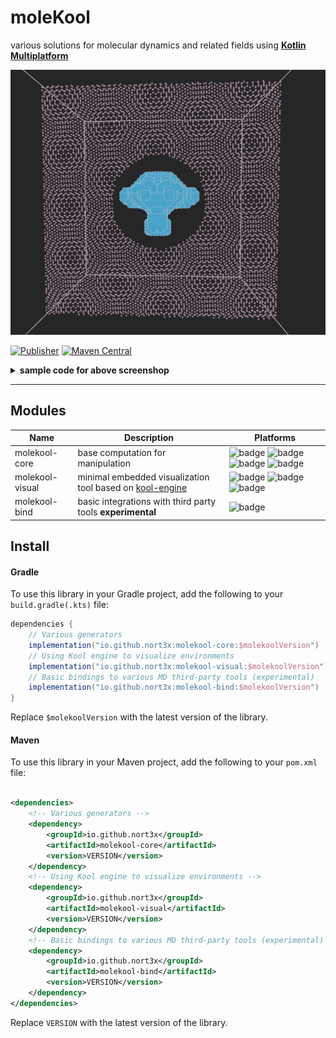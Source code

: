 # moleKool

various solutions for molecular dynamics and related fields using **[Kotlin Multiplatform](https://kotlinlang.org/docs/multiplatform.html)**

![screenshot](logo.png)  

[![Publisher](https://github.com/nort3x/MoleKool/actions/workflows/gradle-publish.yml/badge.svg)](https://github.com/nort3x/MoleKool/actions/workflows/gradle-publish.yml)
[![Maven Central](https://img.shields.io/maven-central/v/io.github.nort3x/molekool-core.svg?label=Maven%20Central)](https://search.maven.org/search?q=molekool)

<details>
<summary>
<strong>sample code for above screenshop </strong>
</summary>

```kotlin
fun main() {

    // your world
    val env = Environment()

    // read monkey stl
    val data = STL(STL::class.java.classLoader.getResource("monkey.stl")!!.readBytes())
    val monkeyFace = TriangleMeshClosedSurface(data.triangles)

    // sample inside monkey
    Grid3D(20, 20, 20)
        .points.spanInAllDirections()
        .filter { it isInside monkeyFace }
        .map { it.rotateX(90.toRad()) }
        .map { it.copy(z = -it.z) }
        .map { atomOf(AtomicMass.Fe, it) }
        .forEach { env.add(it) }

    // update box based on monkey face
    env.boundingBox = with(env.enclosingBox) {
        val edgeLen = listOf(xBoundary.length, yBoundary.length, zBoundary.length).max() * 1.5
        Box(-edgeLen to edgeLen, -edgeLen to edgeLen, -edgeLen to edgeLen)
    }

    // sphere to cut out from
    val sphere = Sphere(Point(0, 0, 0), 0.2 * env.enclosingBox.xBoundary.length)

    // a famous grid
    Grid2D(50, 50)
        .points
        .spanInAllDirections()
        .usingCrystal(Crystal.graphene.armchair(1.0))
        .flatMap { listOf(it, it.rotateZ(5.6.toRad())) }
        .filter { it isInside env.boundingBox!! }
        .filter { it isOutside sphere }
        .map { atomOf(AtomicMass.H, it) }
        .forEach { env.add(it) }

    // visualize
    KoolVisualizer()
        .withDefaultConfig()
        .addPlugin(BoxViewerPlugin(env.enclosingBox))
        .init()
        .addEnvironment(env)
        .runAndWaitUntilExit()

}
```

run [this](https://github.com/nort3x/MoleKool/blob/master/examples/src/jvmMain/kotlin/Logo.kt) for yourself from

</details>

---
## Modules

| Name            | Description                                                                                     | Platforms                                                                         |
|-----------------|-------------------------------------------------------------------------------------------------|-----------------------------------------------------------------------------------|
| molekool-core   | base computation for manipulation                                                               | ![badge][badge-jvm] ![badge][badge-js] ![badge][badge-js-ir] ![badge][badge-wasm] |
| molekool-visual | minimal embedded visualization tool based on [kool-engine](https://github.com/kool-engine/kool) | ![badge][badge-jvm] ![badge][badge-js] ![badge][badge-js-ir]                      |
| molekool-bind   | basic integrations with third party tools **experimental**                                      | ![badge][badge-jvm]                                                               |

## Install

#### Gradle

To use this library in your Gradle project, add the following to your `build.gradle(.kts)` file:

```gradle
dependencies {
    // Various generators
    implementation("io.github.nort3x:molekool-core:$molekoolVersion")
    // Using Kool engine to visualize environments
    implementation("io.github.nort3x:molekool-visual:$molekoolVersion")
    // Basic bindings to various MD third-party tools (experimental)
    implementation("io.github.nort3x:molekool-bind:$molekoolVersion")
}
```

Replace `$molekoolVersion` with the latest version of the library.

#### Maven

To use this library in your Maven project, add the following to your `pom.xml` file:

```xml

<dependencies>
    <!-- Various generators -->
    <dependency>
        <groupId>io.github.nort3x</groupId>
        <artifactId>molekool-core</artifactId>
        <version>VERSION</version>
    </dependency>
    <!-- Using Kool engine to visualize environments -->
    <dependency>
        <groupId>io.github.nort3x</groupId>
        <artifactId>molekool-visual</artifactId>
        <version>VERSION</version>
    </dependency>
    <!-- Basic bindings to various MD third-party tools (experimental) -->
    <dependency>
        <groupId>io.github.nort3x</groupId>
        <artifactId>molekool-bind</artifactId>
        <version>VERSION</version>
    </dependency>
</dependencies>
```

Replace `VERSION` with the latest version of the library.


[badge-android]: http://img.shields.io/badge/-android-6EDB8D.svg?style=flat


[badge-android-native]: http://img.shields.io/badge/support-[AndroidNative]-6EDB8D.svg?style=flat

[badge-wearos]: http://img.shields.io/badge/-wearos-8ECDA0.svg?style=flat

[badge-jvm]: http://img.shields.io/badge/-jvm-DB413D.svg?style=flat

[badge-js]: http://img.shields.io/badge/-js-F8DB5D.svg?style=flat

[badge-js-ir]: https://img.shields.io/badge/support-[IR]-AAC4E0.svg?style=flat

[badge-nodejs]: https://img.shields.io/badge/-nodejs-68a063.svg?style=flat

[badge-linux]: http://img.shields.io/badge/-linux-2D3F6C.svg?style=flat

[badge-windows]: http://img.shields.io/badge/-windows-4D76CD.svg?style=flat

[badge-wasm]: https://img.shields.io/badge/-wasm-624FE8.svg?style=flat

[badge-apple-silicon]: http://img.shields.io/badge/support-[AppleSilicon]-43BBFF.svg?style=flat

[badge-ios]: http://img.shields.io/badge/-ios-CDCDCD.svg?style=flat

[badge-mac]: http://img.shields.io/badge/-macos-111111.svg?style=flat

[badge-watchos]: http://img.shields.io/badge/-watchos-C0C0C0.svg?style=flat

[badge-tvos]: http://img.shields.io/badge/-tvos-808080.svg?style=flat
